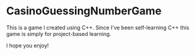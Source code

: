 # CasinoGuessingNumberGame

This is a game I created using C++. Since I've been self-learning C++ this game is simply for project-based learning.

I hope you enjoy!
